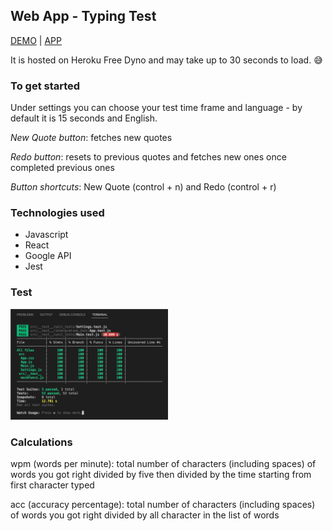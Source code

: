 ## Web App - Typing Test

[DEMO](https://drive.google.com/file/d/1PNma30nUL6MmBqpDdpx2gqUzDv-lTRJ0/view?usp=sharing) | [APP](https://pea-type.herokuapp.com/)

It is hosted on Heroku Free Dyno and may take up to 30 seconds to load. 😅

### To get started

Under settings you can choose your test time frame and language - by default it is 15 seconds and English.

_New Quote button_: fetches new quotes

_Redo button_: resets to previous quotes and fetches new ones once completed previous ones

_Button shortcuts_: New Quote (control + n) and Redo (control + r)

### Technologies used

- Javascript
- React
- Google API
- Jest

### Test

<img src="public/test-coverage.jpg" width="50%" height="50%" alt="Test coverage table">

### Calculations

wpm (words per minute): total number of characters (including spaces) of words you got right divided by five then divided by the time starting from first character typed

acc (accuracy percentage): total number of characters (including spaces) of words you got right divided by all character in the list of words
